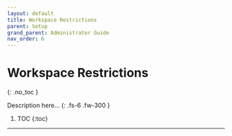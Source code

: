 ```yaml
---
layout: default
title: Workspace Restrictions
parent: Setup
grand_parent: Administrator Guide
nav_order: 6
---
```


# Workspace Restrictions
{: .no_toc }


Description here...
{: .fs-6 .fw-300 }

1. TOC
{:toc}

---